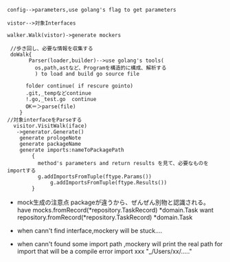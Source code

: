 ```
config-->parameters,use golang's flag to get parameters

vistor-->対象Interfaces

walker.Walk(vistor)->generate mockers

 //歩き回し、必要な情報を収集する
 doWalk{
       Parser(loader,builder)-->use golang's tools(
         os,path,astなど、Programを構造的に構成、解析する
         ) to load and build go source file

      folder continue( if rescure gointo)
      .git,_tempなどcontinue
      !.go,_test.go  continue
      OK＝＞parse(file)
    }
//対象interfaceをParseする
  visitor.VisitWalk(iface)
   ->generator.Generate()
    generate prologeNote
    generate packageName
    generate imports:nameToPackagePath
        {
          method's parameters and return results を見て、必要なものをimportする
          g.addImportsFromTuple(ftype.Params())
		      g.addImportsFromTuple(ftype.Results())
        }
```

- mock生成の注意点
 packageが違うから、ぜんぜん別物と認識される。
 have mocks.fromRecord(*repository.TaskRecord) *domain.Task
 want repository.fromRecord(*repository.TaskRecord) *domain.Task


- when cann't find interface,mockery will be stuck....
- when cann't found some import path ,mockery will print the real path for import
  that will be a compile error
  import xxx "_/Users/xx/....."

